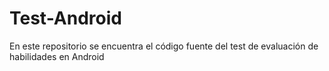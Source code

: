 # Test-Android
En este repositorio se encuentra el código fuente del test de evaluación de habilidades en Android
